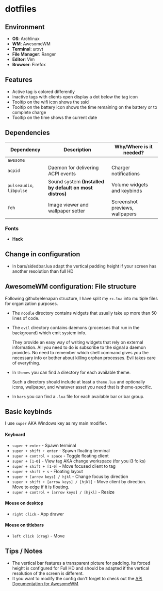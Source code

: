 # dotfiles
## Environment
+ **OS**: Archlinux
+ **WM**: AwesomeWM
+ **Terminal**: urxvt
+ **File Manager**: Ranger
+ **Editor**: Vim
+ **Browser**: Firefox

## Features
+ Active tag is colored differently
+ Inactive tags with clients open display a dot below the tag icon
+ Tooltip on the wifi icon shows the ssid
+ Tooltip on the battery icon shows the time remaining on the battery or to complete charge
+ Tooltip on the time shows the current date

## Dependencies
| Dependency | Description | Why/Where is it needed? |
| --- | --- | --- |
| `awesome`
| `acpid` | Daemon for delivering ACPI events | Charger notifications |
| `pulseaudio`, `libpulse` | Sound system **(Installed by default on most distros)** | Volume widgets and keybinds |
| `feh` | Image viewer and wallpaper setter | Screenshot previews, wallpapers |

### Fonts
+ **Hack**

## Change in configuration
+ In bars/sidedbar.lua adapt the vertical padding height if your screen has another resolution than full HD

## AwesomeWM configuration: File structure
Following github/elenapan structure, I have split my `rc.lua` into multiple files for organization purposes.

+ The `noodle` directory contains widgets that usually take up more than 50 lines of code.

+ The `evil` directory contains daemons (processes that run in the background) which emit system info.

   They provide an easy way of writing widgets that rely on external information. All you need to do is subscribe to the signal a daemon provides.
   No need to remember which shell command gives you the necessary info or bother about killing orphan processes. Evil takes care of everything.

+ In `themes` you can find a directory for each available theme.

   Such a directory should include at least a `theme.lua` and optionally icons, wallpaper, and whatever asset you need that is theme-specific.

+ In `bars` you can find a `.lua` file for each available bar or bar group.

## Basic keybinds

I use `super` AKA Windows key as my main modifier.

#### Keyboard
+ `super + enter` - Spawn terminal
+ `super + shift + enter` - Spawn floating terminal
+ `super + control + space` - Toggle floating client
+ `super + [1-0]` - View tag AKA change workspace (for you i3 folks)
+ `super + shift + [1-0]` - Move focused client to tag
+ `super + shift + s` - Floating layout
+ `super + [arrow keys] / hjkl` - Change focus by direction
+ `super + shift + [arrow keys] / [hjkl]` - Move client by direction. Move to edge if it is floating.
+ `super + control + [arrow keys] / [hjkl]` - Resize

#### Mouse on desktop
+ `right click` - App drawer

#### Mouse on titlebars
+ `left click (drag)` - Move

## Tips / Notes
+ The vertical bar features a transparent picture for padding. Its forced height is configured for Full HD and should be adapted if the vertical resolution of the screen is different.
+ It you want to modify the config don't forget to check out the [API Documentation for AwesomeWM](https://awesomewm.org/apidoc/index.html).
